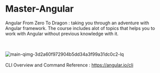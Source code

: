 # Master-Angular
Angular From Zero To Dragon : taking you through an adventure with Angular framework. The course includes alot of topics that helps you to work with Angular without previous knowledge with it.
<br>
<br>
<br>

![main-qimg-3d2a60f972904b5dd34a3f99a31dc0c2-lq](https://user-images.githubusercontent.com/43557035/207872097-f730899c-4247-401b-9744-ae372b2058ba.jpg)
<br>
<br>
 CLI Overview and Command Reference :
 https://angular.io/cli
